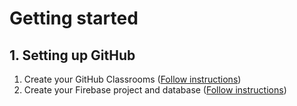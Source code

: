 # Getting started

## 1. Setting up GitHub 
1. Create your GitHub Classrooms ([Follow instructions](instructions/Classroom.md))
3. Create your Firebase project and database ([Follow instructions](instructions/Firebase.md))
